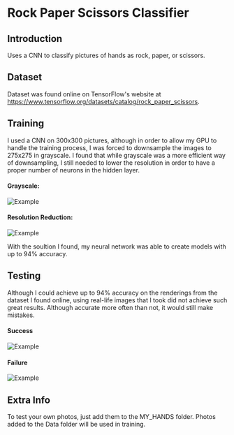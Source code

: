 # Rock Paper Scissors Classifier
## Introduction
 Uses a CNN to classify pictures of hands as rock, paper, or scissors.
## Dataset
 Dataset was found online on TensorFlow's website at https://www.tensorflow.org/datasets/catalog/rock_paper_scissors. 
## Training
 I used a CNN on 300x300 pictures, although in order to allow my GPU to handle the training process, I was forced to downsample the images to 275x275 in grayscale. I found that while grayscale was a more efficient way of downsampling, I still needed to lower the resolution in order to have a proper number of neurons in the hidden layer.
#### Grayscale:
 ![Example](https://i.gyazo.com/6eed3a2b5d77258cc323d453cfaf05e2.png)
#### Resolution Reduction:
 ![Example](https://i.gyazo.com/f48edba7c1dce3249f7576e126b24307.png)

With the soultion I found, my neural network was able to create models with up to 94% accuracy.
## Testing
Although I could achieve up to 94% accuracy on the renderings from the dataset I found online, using real-life images that I took did not achieve such great results. Although accurate more often than not, it would still make mistakes.
#### Success
![Example](https://i.gyazo.com/1eb65c52a7f817246df79a8c197bd46a.png)
#### Failure
![Example](https://i.gyazo.com/d26cd0ea21110510c930f19b3dd9dcac.png)

## Extra Info
To test your own photos, just add them to the MY_HANDS folder. Photos added to the Data folder will be used in training.
